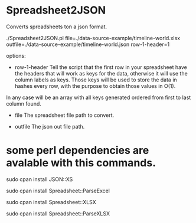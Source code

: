 # Spreadsheet2JSON
Converts spreadsheets ton a json format.

./Spreadsheet2JSON.pl file=./data-source-example/timeline-world.xlsx outfile=./data-source-example/timeline-world.json row-1-header=1 


options:

- row-1-header
Tell the script that the first row in your spreadsheet have the headers that will  work as keys for the data, otherwise it will use the column labels as keys. Those keys will be used to store the data in hashes every row, with the purpose to obtain those values in O(1). 

In any case will be an array with all keys generated ordered from first to last column found.

- file
The spreadsheet file path to convert.

- outfile
The json out file path.


# some perl dependencies are avalable with this commands.
sudo cpan install JSON::XS

sudo cpan install Spreadsheet::ParseExcel

sudo cpan install Spreadsheet::XLSX

sudo cpan install Spreadsheet::ParseXLSX
